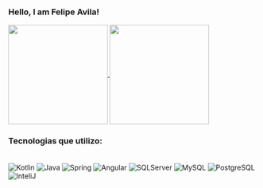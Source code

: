 ### Hello, I am Felipe Avila!

<a href="https://github.com/Avila-Fe/github-readme-stats">
  <img height=200 align="center" src="https://github-readme-stats.vercel.app/api?username=Avila-Fe&theme=gruvbox" />
</a> 

<a href="https://github.com/Avila-Fe/convoychat">
  <img height=200 align="center" src="https://github-readme-stats.vercel.app/api/top-langs?username=Avila-Fe&layout=compact&langs_count=8&card_width=320&theme=gruvbox" />
</a>

### Tecnologias que utilizo:
<div style="display: inline_block"><br/>
  <img align="center" alt="Kotlin" src="https://img.shields.io/badge/Kotlin-0095D5?&style=for-the-badge&logo=kotlin&logoColor=white"/>
  <img align="center" alt="Java" src="https://img.shields.io/badge/Java-ED8B00?style=for-the-badge&logo=openjdk&logoColor=white"/>
  <img align="center" alt="Spring" src="https://img.shields.io/badge/Spring-6DB33F?style=for-the-badge&logo=spring&logoColor=white"/>
  <img align="center" alt="Angular" src="https://img.shields.io/badge/AngularJS-E23237?style=for-the-badge&logo=angularjs&logoColor=white"/>
  <img align="center" alt="SQLServer" src="https://img.shields.io/badge/Microsoft_SQL_Server-CC2927?style=for-the-badge&logo=microsoft-sql-server&logoColor=white"/>
  <img align="center" alt="MySQL" src="https://img.shields.io/badge/MySQL-00000F?style=for-the-badge&logo=mysql&logoColor=white"/>
  <img align="center" alt="PostgreSQL" src="https://img.shields.io/badge/PostgreSQL-316192?style=for-the-badge&logo=postgresql&logoColor=white"/>
  <img align="center" alt="InteliJ" src="https://img.shields.io/badge/IntelliJ_IDEA-000000.svg?style=for-the-badge&logo=intellij-idea&logoColor=white"/>
</div>
